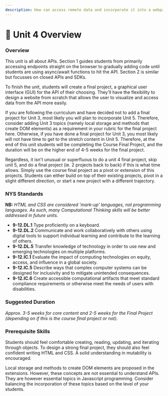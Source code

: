 ```yaml
---
description: How can access remote data and incorporate it into a webpage?
---
```


# 🔮 Unit 4 Overview

### Overview

This unit is all about APIs. Section 1 guides students from primarily accessing endpoints straight on the browser to gradually adding code until students are using async/await functions to hit the API. Section 2 is similar but focusses on closed APIs and SDKs.

To finish the unit, students will create a final project, a graphical user interface (GUI) for the API of their choosing. They'll have the flexibility to design a website from scratch that allows the user to visualize and access data from the API more easily. 

If you are following the curriculum and have decided not to add a final project for Unit 3, most likely you will plan to incorporate Unit 5. Therefore, consider adding Unit 3 topics (namely local storage and methods that create DOM elements) as a requirement in your rubric for the final project here. Otherwise, if you have done a final project for Unit 3, you most likely will not have time to get to the stretch content in Unit 5. Therefore, at the end of this unit students will be completing the Course Final Project, and the duration will be on the higher end of 4-5 weeks for the final project.

Regardless, it isn't unusual or superfluous to do a unit 4 final project, skip unit 5, and do a final project (ie. 2 projects back to back) if this is what time allows. Simply use the course final project as a pivot or extension of this projects. Students can either build on top of their existing projects, pivot in a slight different direction, or start a new project with a different trajectory.

### NYS Standards

**NB:** _HTML and CSS are considered 'mark-up' languages, not programming languages. As such, many Computational Thinking skills will be better addressed in future units._

* **9-12.DL.1** Type proficiently on a keyboard.
* **9-12.DL.2** Communicate and work collaboratively with others using digital tools to support individual learning and contribute to the learning of others.
* **9-12.DL.5** Transfer knowledge of technology in order to use new and emerging technologies on multiple platforms.
* **9-12.IC.1** Evaluate the impact of computing technologies on equity, access, and influence in a global society.
* **9-12.IC.5** Describe ways that complex computer systems can be designed for inclusivity and to mitigate unintended consequences.
* **9-12.IC.6** Create accessible computational artifacts that meet standard compliance requirements or otherwise meet the needs of users with disabilities.

### Suggested Duration

_Approx. 3-5 weeks for core content and 2-5 weeks for the Final Project (depending on if this is the course final project or not)._

### Prerequisite Skills

Students should feel comfortable creating, reading, updating, and iterating through objects. To design a strong final project, they should also feel confident writing HTML and CSS. A solid understanding in mutability is encouraged. 

Local storage and methods to create DOM elements are proposed in the extensions. However, these concepts are not essential to understand APIs. They are however essential topics in Javascript programming. Consider balancing the incorporation of these topics based on the level of your students.
